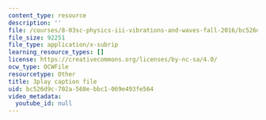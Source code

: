 ```yaml
---
content_type: resource
description: ''
file: /courses/8-03sc-physics-iii-vibrations-and-waves-fall-2016/bc526d9c702a568ebbc1069e493fe564_mqhO9GT8hD4.vtt
file_size: 92251
file_type: application/x-subrip
learning_resource_types: []
license: https://creativecommons.org/licenses/by-nc-sa/4.0/
ocw_type: OCWFile
resourcetype: Other
title: 3play caption file
uid: bc526d9c-702a-568e-bbc1-069e493fe564
video_metadata:
  youtube_id: null
---
```

